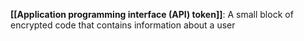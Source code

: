 **[[Application programming interface (API) token]]**: A small block of encrypted code that contains information about a user
